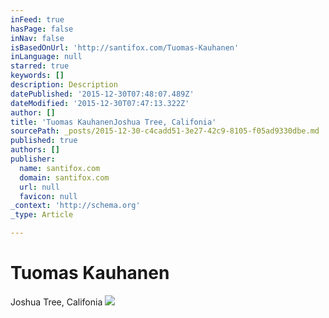 ```yaml
---
inFeed: true
hasPage: false
inNav: false
isBasedOnUrl: 'http://santifox.com/Tuomas-Kauhanen'
inLanguage: null
starred: true
keywords: []
description: Description
datePublished: '2015-12-30T07:48:07.489Z'
dateModified: '2015-12-30T07:47:13.322Z'
author: []
title: 'Tuomas KauhanenJoshua Tree, Califonia'
sourcePath: _posts/2015-12-30-c4cadd51-3e27-42c9-8105-f05ad9330dbe.md
published: true
authors: []
publisher:
  name: santifox.com
  domain: santifox.com
  url: null
  favicon: null
_context: 'http://schema.org'
_type: Article

---
```

# Tuomas Kauhanen  

Joshua Tree, Califonia
![](http://payload369.cargocollective.com/1/0/3626/9694644/web_IMG_1755_2048.jpg)